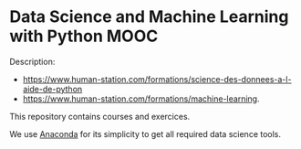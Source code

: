 # Data Science and Machine Learning with Python MOOC

Description:
* https://www.human-station.com/formations/science-des-donnees-a-l-aide-de-python
* https://www.human-station.com/formations/machine-learning.

This repository contains courses and exercices.

We use [Anaconda](https://www.anaconda.com/products/individual) for its simplicity to get all required data science tools.
